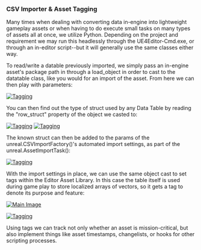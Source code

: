 ### CSV Importer & Asset Tagging

Many times when dealing with converting data in-engine into lightweight gameplay assets or when having to do execute small tasks on many types of assets all at once, we utilize Python.  Depending on the project and requirement we may run this headlessly through the UE4Editor-Cmd.exe, or through an in-editor script--but it will generally use the same classes either way.

To read/write a datable previously imported, we simply pass an in-engine asset's package path in through a load_object in order to cast to the datatable class, like you would for an import of the asset.  From here we can then play with parameters:

[![Tagging](https://david-miller.life/images/datalayer_load.png)](https://david-miller.life/images/datalayer_load.png)

You can then find out the type of struct used by any Data Table by reading the "row_struct" property of the object we casted to:

[![Tagging](https://david-miller.life/images/get_struct.png)](https://david-miller.life/images/tags_popup.png)
[![Tagging](https://david-miller.life/images/tags_set.png)](https://david-miller.life/images/tags_set.png)

The known struct can then be added to the params of the unreal.CSVImportFactory()'s automated import settings, as part of the unreal.AssetImportTask():

[![Tagging](https://david-miller.life/images/datalayer_import.png)](https://david-miller.life/images/datalayer_import.png)

With the import settings in place, we can use the same object cast to set tags within the Editor Asset Library.  In this case the table itself is used during game play to store localized  arrays of vectors, so it gets a tag to denote its purpose and feature:

[![Main Image](https://david-miller.life/images/tags_show.png)](https://david-miller.life/images/tags_show.png)

[![Tagging](https://david-miller.life/images/tags_popup.png)](https://david-miller.life/images/tags_popup.png)


Using tags we can track not only whether an asset is mission-critical, but also implement things like asset timestamps, changelists, or hooks for other scripting processes.